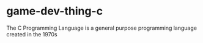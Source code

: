 # game-dev-thing-c
The C Programming Language is a general purpose programming language created in the 1970s
